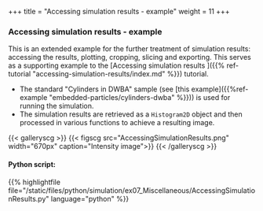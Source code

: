 +++
title = "Accessing simulation results - example"
weight = 11
+++

### Accessing simulation results - example

This is an extended example for the further treatment of simulation results: accessing the results, plotting, cropping, slicing and exporting. This serves as a supporting example to the [Accessing simulation results
]({{% ref-tutorial "accessing-simulation-results/index.md" %}}) tutorial.

* The standard "Cylinders in DWBA" sample (see [this example]({{%ref-example "embedded-particles/cylinders-dwba" %}})) is used for running the simulation.
* The simulation results are retrieved as a `Histogram2D` object and then processed in various functions to achieve a resulting image.


{{< galleryscg >}}
{{< figscg src="AccessingSimulationResults.png" width="670px" caption="Intensity image">}}
{{< /galleryscg >}}

#### Python script:
{{% highlightfile file="/static/files/python/simulation/ex07_Miscellaneous/AccessingSimulationResults.py" language="python" %}}